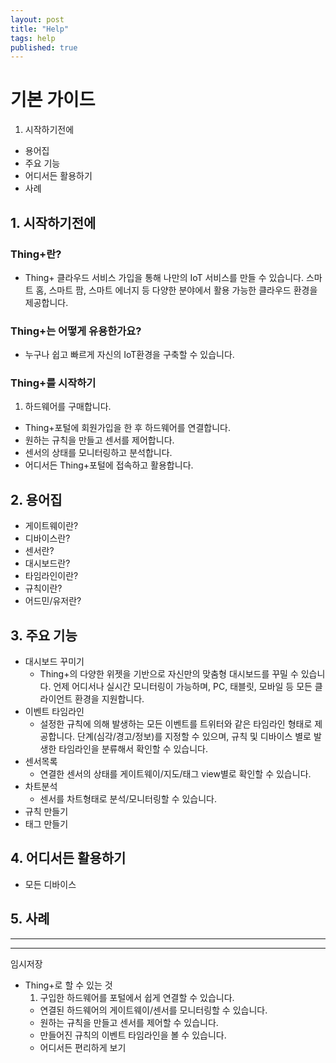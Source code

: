 ```yaml
---
layout: post
title: "Help"
tags: help
published: true
---
```



# 기본 가이드
1. 시작하기전에
* 용어집
* 주요 기능
* 어디서든 활용하기
* 사례


## 1. 시작하기전에
### Thing+란?
  - Thing+ 클라우드 서비스 가입을 통해 나만의 IoT 서비스를 만들 수 있습니다. 스마트 홈, 스마트 팜, 스마트 에너지 등 다양한 분야에서 활용 가능한 클라우드 환경을 제공합니다.

### Thing+는 어떻게 유용한가요?
  - 누구나 쉽고 빠르게 자신의 IoT환경을 구축할 수 있습니다.

### Thing+를 시작하기
  1. 하드웨어를 구매합니다.
  - Thing+포털에 회원가입을 한 후 하드웨어를 연결합니다.
  - 원하는 규칙을 만들고 센서를 제어합니다.
  - 센서의 상태를 모니터링하고 분석합니다.
  - 어디서든 Thing+포털에 접속하고 활용합니다.

## 2. 용어집
* 게이트웨이란?
* 디바이스란?
* 센서란?
* 대시보드란?
* 타임라인이란?
* 규칙이란?
* 어드민/유저란?

## 3. 주요 기능
* 대시보드 꾸미기
  - Thing+의 다양한 위젯을 기반으로 자신만의 맞춤형 대시보드를 꾸밀 수 있습니다. 언제 어디서나 실시간 모니터링이 가능하며, PC, 태블릿, 모바일 등 모든 클라이언트 환경을 지원합니다.
* 이벤트 타임라인
  - 설정한 규칙에 의해 발생하는 모든 이벤트를 트위터와 같은 타임라인 형태로 제공합니다. 단계(심각/경고/정보)를 지정할 수 있으며, 규칙 및 디바이스 별로 발생한 타임라인을 분류해서 확인할 수 있습니다.
* 센서목록
  - 연결한 센서의 상태를 게이트웨이/지도/태그 view별로 확인할 수 있습니다.
* 차트분석
  - 센서를 차트형태로 분석/모니터링할 수 있습니다.
* 규칙 만들기
* 태그 만들기

## 4. 어디서든 활용하기
* 모든 디바이스

## 5. 사례



---

---
임시저장

* Thing+로 할 수 있는 것
  1. 구입한 하드웨어를 포털에서 쉽게 연결할 수 있습니다.
  - 연결된 하드웨어의 게이트웨이/센서를 모니터링할 수 있습니다.
  - 원하는 규칙을 만들고 센서를 제어할 수 있습니다.
  - 만들어진 규칙의 이벤트 타임라인을 볼 수 있습니다.
  - 어디서든 편리하게 보기
